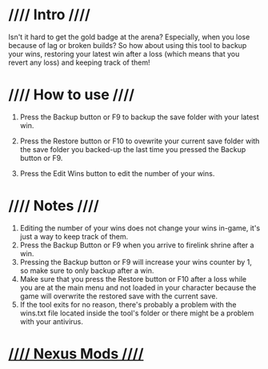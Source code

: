 # //// Intro ////

Isn't it hard to get the gold badge at the arena? Especially, when you lose because of lag or broken builds?
So how about using this tool to backup your wins, restoring your latest win after a loss (which means that you revert any loss) and
keeping track of them!

# //// How to use ////

1. Press the Backup button or F9  to backup the save folder with your latest win.

2. Press the Restore button or F10 to ovewrite your current save folder with the
   save folder you backed-up the last time you pressed the Backup button or F9.

3. Press the Edit Wins button to edit the number of your wins.


# //// Notes ////

1. Editing the number of your wins does not change your wins in-game, it's just a way to keep track of them.
2. Press the Backup Button or F9 when you arrive to firelink shrine after a win.
3. Pressing the Backup button or F9 will increase your wins counter by 1, so make sure to only backup after a win.   
4. Make sure that you press the Restore button or F10 after a loss while you are at the main menu and not loaded in your
   character because the game will overwrite the restored save with the current save.
5. If the tool exits for no reason, there's probably a problem with the wins.txt file located inside the tool's folder or there
   might be a problem with your antivirus.

# [//// Nexus Mods ////](https://www.nexusmods.com/darksouls2/mods/491/)
